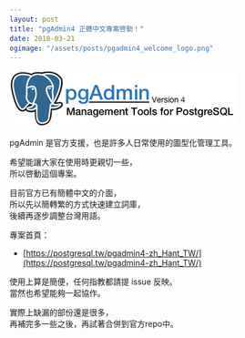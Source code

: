 ```yaml
---
layout: post
title: "pgAdmin4 正體中文專案啓動！"
date: 2018-03-21
ogimage: "/assets/posts/pgadmin4_welcome_logo.png"
---
```

![](/assets/posts/pgadmin4_welcome_logo.png)

pgAdmin 是官方支援，也是許多人日常使用的圖型化管理工具。

希望能讓大家在使用時更親切一些，<br/>
所以啓動這個專案。

目前官方已有簡體中文的介面，<br/>
所以先以簡轉繁的方式快速建立詞庫，<br/>
後續再逐步調整台灣用語。

專案首頁：
- [https://postgresql.tw/pgadmin4-zh_Hant_TW/](https://postgresql.tw/pgadmin4-zh_Hant_TW/)

使用上算是簡便，任何指教都請提 issue 反映。<br/>
當然也希望能夠一起協作。

實際上缺漏的部份還是很多，<br/>
再補完多一些之後，再試著合併到官方repo中。
